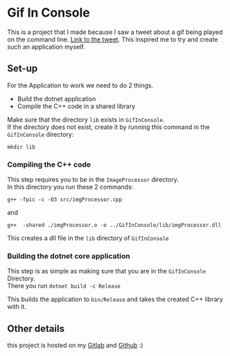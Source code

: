 # Gif In Console

This is a project that I made because I saw a tweet about a gif being played on the command line. [Link to the tweet](https://twitter.com/github/status/1007696362576728064).
This inspired me to try and create such an application myself. 

## Set-up

For the Application to work we need to do 2 things.  
- Build the dotnet application
- Compile the C++ code in a shared library

Make sure that the directory `lib` exists in `GifInConsole`.  
If the directory does not exist, create it by running this command in the `GifInConsole` directory:
```
mkdir lib
```

### Compiling the C++ code

This step requires you to be in the `ImageProcessor` directory.  
In this directory you run these 2 commands: 
```
g++ -fpic -c -O3 src/imgProcessor.cpp
```
and
```
g++  -shared ./imgProcessor.o -o ../GifInConsole/lib/imgProcessor.dll
```
This creates a dll file in the `lib` directory of `GifInConsole`


### Building the dotnet core application

This step is as simple as making sure that you are in the `GifInConsole` Directory.  
There you run `dotnet build -c Release`

This builds the application to `bin/Release` and takes the created C++ library with it.


## Other details

this project is hosted on my [Gitlab](https://gitlab.com/limecta/gif-in-console) and [Github](https://github.com/bryankroesbeek/gif-in-console) :)